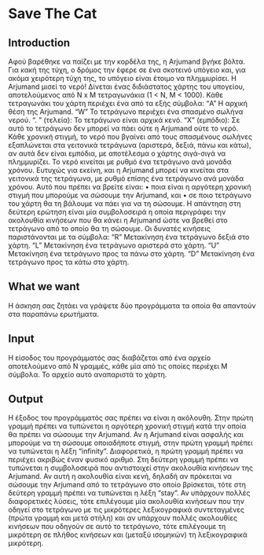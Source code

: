 # Save The Cat
## Introduction
Αφού βαρέθηκε να παίζει με την κορδέλα της, η Arjumand βγήκε βόλτα. Για κακή της τύχη, ο δρόμος την έφερε σε ένα σκοτεινό υπόγειο και, για ακόμα χειρότερη τύχη της, το υπόγειο είναι έτοιμο να πλημμυρίσει. Η Arjumand μισεί το νερό!
Δίνεται ένας διδιάστατος χάρτης του υπογείου, αποτελούμενος από N x M τετραγωνάκια (1 < Ν, Μ < 1000). Κάθε τετραγωνάκι του χάρτη περιέχει ένα από τα εξής σύμβολα:
“A” Η αρχική θέση της Arjumand.
“W” Το τετράγωνο περιέχει ένα σπασμένο σωλήνα νερού.
“. ” (τελεία): Το τετράγωνο είναι αρχικά κενό.
“Χ” (εμπόδιο): Σε αυτό το τετράγωνο δεν μπορεί να πάει ούτε η Arjumand ούτε το νερό.
Κάθε χρονική στιγμή, το νερό που βγαίνει από τους σπασμένους σωλήνες εξαπλώνεται στα γειτονικά τετράγωνα (αριστερά, δεξιά, πάνω και κάτω), αν αυτά δεν είναι εμπόδια, με αποτέλεσμα ο χάρτης σιγά-σιγά να πλημμυρίζει. Το νερό κινείται με ρυθμό ένα τετράγωνο ανά μονάδα χρόνου. Ευτυχώς για εκείνη, και η Arjumand μπορεί να κινείται στα γειτονικά της τετράγωνα, με ρυθμό επίσης ένα τετράγωνο ανά μονάδα χρόνου. Αυτό που πρέπει να βρείτε είναι:
•	ποια είναι η αργότερη χρονική στιγμή που μπορούμε να σώσουμε την Arjumand, και
•	σε ποιο τετράγωνο του χάρτη θα τη βάλουμε να πάει για να τη σώσουμε.
Η απάντηση στη δεύτερη ερώτηση είναι μία συμβολοσειρά η οποία περιγράφει την ακολουθία κινήσεων που θα κάνει η Arjumand ώστε να βρεθεί στο τετράγωνο από το οποίο θα τη σώσουμε. Οι δυνατές κινήσεις παριστάνονται με τα σύμβολα:
“R”	Μετακίνηση ένα τετράγωνο δεξιά στο χάρτη.
“L”	Μετακίνηση ένα τετράγωνο αριστερά στο χάρτη.
“U”	Μετακίνηση ένα τετράγωνο προς τα πάνω στο χάρτη.
“D”	Μετακίνηση ένα τετράγωνο προς τα κάτω στο χάρτη.
## What we want
Η άσκηση σας ζητάει να γράψετε δύο προγράμματα τα οποία θα απαντούν στα παραπάνω ερωτήματα.
## Input
Η είσοδος του προγράμματός σας διαβάζεται από ένα αρχείο αποτελούμενο από Ν γραμμές, κάθε μία από τις οποίες περιέχει Μ σύμβολα. Το αρχείο αυτό αναπαριστά το χάρτη.
## Output
Η έξοδος του προγράμματός σας πρέπει να είναι η ακόλουθη. Στην πρώτη γραμμή πρέπει να τυπώνεται η αργότερη χρονική στιγμή κατά την οποία θα πρέπει να σώσουμε την Arjumand. Αν η Arjumand είναι ασφαλής και μπορούμε να τη σώσουμε οποιαδήποτε στιγμή, στην πρώτη γραμμή πρέπει να τυπώνεται η λέξη “infinity”. Διαφορετικά, η πρώτη γραμμή πρέπει να περιέχει ακριβώς έναν φυσικό αριθμό. Στη δεύτερη γραμμή πρέπει να τυπώνεται η συμβολοσειρά που αντιστοιχεί στην ακολουθία κινήσεων της Arjumand. Αν αυτή η ακολουθία είναι κενή, δηλαδή αν πρόκειται να σώσουμε την Arjumand από το τετράγωνο στο οποίο βρίσκεται, τότε στη δεύτερη γραμμή πρέπει να τυπώνεται η λέξη “stay”. Αν υπάρχουν πολλές διαφορετικές λύσεις, τότε επιλέγουμε μία ακολουθία κινήσεων που την οδηγεί στο τετράγωνο με τις μικρότερες λεξικογραφικά συντεταγμένες (πρώτα γραμμή και μετά στήλη) και αν υπάρχουν πολλές ακολουθίες κινήσεων που οδηγούν σε αυτό το τετράγωνο, τότε επιλέγουμε τη μικρότερη σε πλήθος κινήσεων και (μεταξύ ισομηκών) τη λεξικογραφικά μικρότερη.